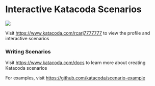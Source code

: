 # Interactive Katacoda Scenarios

[![](http://shields.katacoda.com/katacoda/rcarj7777777/count.svg)](https://www.katacoda.com/rcarj7777777 "Get your profile on Katacoda.com")

Visit https://www.katacoda.com/rcarj7777777 to view the profile and interactive scenarios

### Writing Scenarios
Visit https://www.katacoda.com/docs to learn more about creating Katacoda scenarios

For examples, visit https://github.com/katacoda/scenario-example
